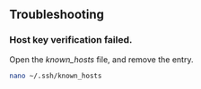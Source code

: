 ---
---

## Troubleshooting

### Host key verification failed.

Open the _known_hosts_ file, and remove the entry.

```bash
nano ~/.ssh/known_hosts
```